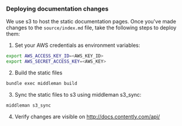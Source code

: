 ### Deploying documentation changes

We use s3 to host the static documentation pages. Once you've made changes to the ```source/index.md``` file, take the following steps to deploy them:

1. Set your AWS credentials as environment variables:
```zsh
export AWS_ACCESS_KEY_ID=<AWS_KEY_ID>
export AWS_SECRET_ACCESS_KEY=<AWS_KEY>
```
2. Build the static files
```zsh
bundle exec middleman build
```
3. Sync the static files to s3 using middleman s3_sync:
```zsh
middleman s3_sync
```
4. Verify changes are visible on http://docs.contently.com/api/
